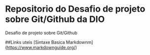 # Repositorio do Desafio de projeto sobre Git/Github da DIO
Desafio de projeto sobre Git/Github

##Links uteis
[Sintaxe Basica Markdownm] (https://www.markdownguide.org/)
